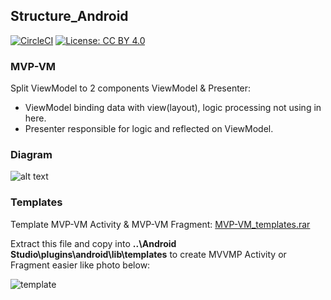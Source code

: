 ## Structure_Android
[![CircleCI](https://circleci.com/gh/daolq3012/Structure_Android/tree/mvvmp-architecture.svg?style=shield)](https://circleci.com/gh/daolq3012/Structure_Android/tree/mvvmp-architecture)
[![License: CC BY 4.0](https://img.shields.io/badge/License-CC%20BY%204.0-lightgrey.svg)](https://creativecommons.org/licenses/by/4.0/)

### MVP-VM
Split ViewModel to 2 components ViewModel & Presenter:
- ViewModel binding data with view(layout), logic processing not using in here.
- Presenter responsible for logic and reflected on ViewModel.

### Diagram
![alt text](https://github.com/daolq3012/Structure_Android/blob/master/images/mvvmp.png?raw=true)

### Templates
Template MVP-VM Activity & MVP-VM Fragment: [MVP-VM_templates.rar](https://github.com/daolq3012/Structure_Android/blob/mvvmp-architecture/templates/MVVMP_templates.rar?raw=true)

Extract this file and copy into
**..\Android Studio\plugins\android\lib\templates**
to create MVVMP Activity or Fragment easier like photo below:

![template](https://raw.githubusercontent.com/daolq3012/Structure_Android/mvvmp-architecture/templates/Templates.png)
